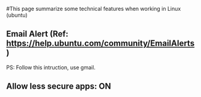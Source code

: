 #This page summarize some technical features when working in Linux (ubuntu)

## Email Alert (Ref: https://help.ubuntu.com/community/EmailAlerts)
PS: Follow this intruction, use gmail.

## Allow less secure apps: ON


